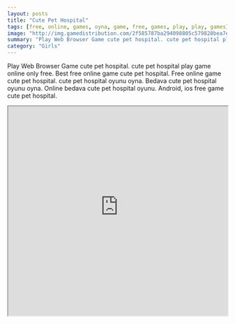 ```yaml
---
layout: posts
title: "Cute Pet Hospital"
tags: [free, online, games, oyna, game, free, games, play, play, games]
image: "http://img.gamedistribution.com/2f585787ba294098805c579828bea7e7.jpg"
summary: "Play Web Browser Game cute pet hospital. cute pet hospital play game online only free. Best free online game cute pet hospital. Free online game cute pet hospital. cute pet hospital oyunu oyna. Bedava cute pet hospital oyunu oyna. Online bedava cute pet hospital oyunu. Android, ios free game cute pet hospital."
category: "Girls"
---
```


Play Web Browser Game cute pet hospital. cute pet hospital play game online only free. Best free online game cute pet hospital. Free online game cute pet hospital. cute pet hospital oyunu oyna. Bedava cute pet hospital oyunu oyna. Online bedava cute pet hospital oyunu. Android, ios free game cute pet hospital.

<iframe width="100%" height="480px;" src="http://flash.gamedistribution.com?game=2f585787ba294098805c579828bea7e7"></iframe>